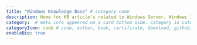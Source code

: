 ```yaml
---
title: "Windows Knowledge Base" # category name
description: Home for KB article's related to Windows Server, Windows 10/11, Active Directory, Windows tools for blue team, red team, and Windows DFIR. # For SEO
category:  # meta info appeared on a card bottom side. category in category
categoryIcon: code # code, author, book, certificate, download, github, reviewer - default value is code
enableBio: true
---
```

